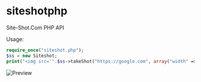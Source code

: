 # siteshotphp
Site-Shot.Com PHP API

Usage:
```php
require_once("siteshot.php");
$ss = new Siteshot;
print("<img src='".$ss->takeShot("https://google.com", array("width" => 640, "height" => 480, "fullsize" => false))."'>");
```
![Preview](https://i.imgur.com/tUlmR0u.png)
